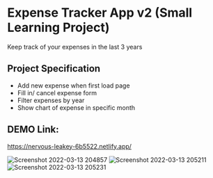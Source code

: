 # Expense Tracker App v2 (Small Learning Project)

Keep track of your expenses in the last 3 years

## Project Specification

- Add new expense when first load page
- Fill in/ cancel expense form
- Filter expenses by year
- Show chart of expense in specific month

## DEMO Link:
https://nervous-leakey-6b5522.netlify.app/

![Screenshot 2022-03-13 204857](https://user-images.githubusercontent.com/94285120/158074700-b9eb3189-cabc-47f9-8791-a3d2bab60882.png)
![Screenshot 2022-03-13 205211](https://user-images.githubusercontent.com/94285120/158074703-a2b536c2-9f6b-4a01-92f4-afe4c51ab91f.png)
![Screenshot 2022-03-13 205231](https://user-images.githubusercontent.com/94285120/158074708-d7438b52-ccbc-4069-b3f2-d7aee9a93b1e.png)
